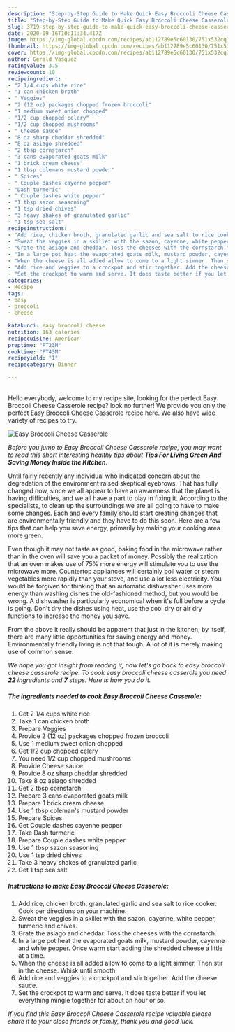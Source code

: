 ```yaml
---
description: "Step-by-Step Guide to Make Quick Easy Broccoli Cheese Casserole"
title: "Step-by-Step Guide to Make Quick Easy Broccoli Cheese Casserole"
slug: 3719-step-by-step-guide-to-make-quick-easy-broccoli-cheese-casserole
date: 2020-09-16T10:11:34.417Z
image: https://img-global.cpcdn.com/recipes/ab112789e5c60130/751x532cq70/easy-broccoli-cheese-casserole-recipe-main-photo.jpg
thumbnail: https://img-global.cpcdn.com/recipes/ab112789e5c60130/751x532cq70/easy-broccoli-cheese-casserole-recipe-main-photo.jpg
cover: https://img-global.cpcdn.com/recipes/ab112789e5c60130/751x532cq70/easy-broccoli-cheese-casserole-recipe-main-photo.jpg
author: Gerald Vasquez
ratingvalue: 3.5
reviewcount: 10
recipeingredient:
- "2 1/4 cups white rice"
- "1 can chicken broth"
- " Veggies"
- "2 (12 oz) packages chopped frozen broccoli"
- "1 medium sweet onion chopped"
- "1/2 cup chopped celery"
- "1/2 cup chopped mushrooms"
- " Cheese sauce"
- "8 oz sharp cheddar shredded"
- "8 oz asiago shredded"
- "2 tbsp cornstarch"
- "3 cans evaporated goats milk"
- "1 brick cream cheese"
- "1 tbsp colemans mustard powder"
- " Spices"
- " Couple dashes cayenne pepper"
- "Dash turmeric"
- " Couple dashes white pepper"
- "1 tbsp sazon seasoning"
- "1 tsp dried chives"
- "3 heavy shakes of granulated garlic"
- "1 tsp sea salt"
recipeinstructions:
- "Add rice, chicken broth, granulated garlic and sea salt to rice cooker. Cook per directions on your machine."
- "Sweat the veggies in a skillet with the sazon, cayenne, white pepper, turmeric and chives."
- "Grate the asiago and cheddar. Toss the cheeses with the cornstarch."
- "In a large pot heat the evaporated goats milk, mustard powder, cayenne and white pepper. Once warm start adding the shredded cheese a little at a time."
- "When the cheese is all added allow to come to a light simmer. Then stir in the cheese. Whisk until smooth."
- "Add rice and veggies to a crockpot and stir together. Add the cheese sauce."
- "Set the crockpot to warm and serve. It does taste better if you let everything mingle together for about an hour or so."
categories:
- Recipe
tags:
- easy
- broccoli
- cheese

katakunci: easy broccoli cheese 
nutrition: 163 calories
recipecuisine: American
preptime: "PT23M"
cooktime: "PT43M"
recipeyield: "1"
recipecategory: Dinner

---
```

<br>
Hello everybody, welcome to my recipe site, looking for the perfect Easy Broccoli Cheese Casserole recipe? look no further! We provide you only the perfect Easy Broccoli Cheese Casserole recipe here. We also have wide variety of recipes to try.
<br>


![Easy Broccoli Cheese Casserole](https://img-global.cpcdn.com/recipes/ab112789e5c60130/751x532cq70/easy-broccoli-cheese-casserole-recipe-main-photo.jpg)

<i>Before you jump to Easy Broccoli Cheese Casserole recipe, you may want to read this short interesting healthy tips about 
<strong>Tips For Living Green And Saving Money Inside the Kitchen</strong>.</i>
</br>

Until fairly recently any individual who indicated concern about the degradation of the environment raised skeptical eyebrows. That has fully changed now, since we all appear to have an awareness that the planet is having difficulties, and we all have a part to play in fixing it. According to the specialists, to clean up the surroundings we are all going to have to make some changes. Each and every family should start creating changes that are environmentally friendly and they have to do this soon. Here are a few tips that can help you save energy, primarily by making your cooking area more green.

Even though it may not taste as good, baking food in the microwave rather than in the oven will save you a packet of money. Possibly the realization that an oven makes use of 75% more energy will stimulate you to use the microwave more. Countertop appliances will certainly boil water or steam vegetables more rapidly than your stove, and use a lot less electricity. You would be forgiven for thinking that an automatic dishwasher uses more energy than washing dishes the old-fashioned method, but you would be wrong. A dishwasher is particularly economical when it's full before a cycle is going. Don't dry the dishes using heat, use the cool dry or air dry functions to increase the money you save.

From the above it really should be apparent that just in the kitchen, by itself, there are many little opportunities for saving energy and money. Environmentally friendly living is not that tough. A lot of it is merely making use of common sense.


<i>We hope you got insight from reading it, now let's go back to easy broccoli cheese casserole recipe. To cook easy broccoli cheese casserole you need <strong>22</strong> ingredients and <strong>7</strong> steps. Here is how you do it.
</i>

##### The ingredients needed to cook Easy Broccoli Cheese Casserole:

1. Get 2 1/4 cups white rice
1. Take 1 can chicken broth
1. Prepare  Veggies
1. Provide 2 (12 oz) packages chopped frozen broccoli
1. Use 1 medium sweet onion chopped
1. Get 1/2 cup chopped celery
1. You need 1/2 cup chopped mushrooms
1. Provide  Cheese sauce
1. Provide 8 oz sharp cheddar shredded
1. Take 8 oz asiago shredded
1. Get 2 tbsp cornstarch
1. Prepare 3 cans evaporated goats milk
1. Prepare 1 brick cream cheese
1. Use 1 tbsp coleman&#39;s mustard powder
1. Prepare  Spices
1. Get  Couple dashes cayenne pepper
1. Take Dash turmeric
1. Prepare  Couple dashes white pepper
1. Use 1 tbsp sazon seasoning
1. Use 1 tsp dried chives
1. Take 3 heavy shakes of granulated garlic
1. Get 1 tsp sea salt


##### Instructions to make Easy Broccoli Cheese Casserole:

1. Add rice, chicken broth, granulated garlic and sea salt to rice cooker. Cook per directions on your machine.
1. Sweat the veggies in a skillet with the sazon, cayenne, white pepper, turmeric and chives.
1. Grate the asiago and cheddar. Toss the cheeses with the cornstarch.
1. In a large pot heat the evaporated goats milk, mustard powder, cayenne and white pepper. Once warm start adding the shredded cheese a little at a time.
1. When the cheese is all added allow to come to a light simmer. Then stir in the cheese. Whisk until smooth.
1. Add rice and veggies to a crockpot and stir together. Add the cheese sauce.
1. Set the crockpot to warm and serve. It does taste better if you let everything mingle together for about an hour or so.


<i>If you find this Easy Broccoli Cheese Casserole recipe valuable please share it to your close friends or family, thank you and good luck.</i>
